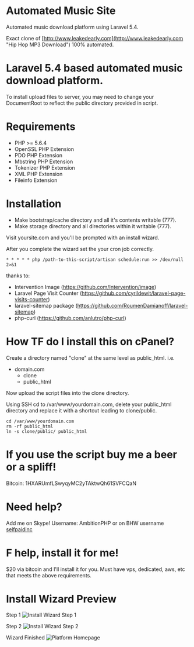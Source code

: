 # Automated Music Site
Automated music download platform using Laravel 5.4.

Exact clone of [http://www.leakedearly.com](http://www.leakedearly.com "Hip Hop MP3 Download") 100% automated.

# Laravel 5.4 based automated music download platform.
To install upload files to server, you may need to change your DocumentRoot to reflect the public directory provided in script.

# Requirements
 - PHP >= 5.6.4
 - OpenSSL PHP Extension
 - PDO PHP Extension
 - Mbstring PHP Extension
 - Tokenizer PHP Extension
 - XML PHP Extension
 - Fileinfo Extension
 
 # Installation
 - Make bootstrap/cache directory and all it's contents writable (777).
 - Make storage directory and all directories within it writable (777).

Visit yoursite.com and you'll be prompted with an install wizard.

After you complete the wizard set the your cron job correctly.
```
* * * * * php /path-to-this-script/artisan schedule:run >> /dev/null 2>&1
```
thanks to:
 - Intervention Image (https://github.com/Intervention/image)
 - Laravel Page Visit Counter (https://github.com/cyrildewit/laravel-page-visits-counter)
 - laravel-sitemap package (https://github.com/RoumenDamianoff/laravel-sitemap)
 - php-curl (https://github.com/anlutro/php-curl)

# How TF do I install this on cPanel?
Create a directory named "clone" at the same level as public_html. i.e.
 - domain.com
   - clone
   - public_html
   
Now upload the script files into the clone directory.

Using SSH cd to /var/www/yourdomain.com, delete your public_html directory and replace it with a shortcut leading to clone/public.
```
cd /var/www/yourdomain.com
rm -rf public_html
ln -s clone/public/ public_html
```

# If you use the script buy me a beer or a spliff!
Bitcoin: 1HXARUmfLSwyqyMC2yTAktwQh61SVFCQaN

# Need help?
Add me on Skype! Username: AmbitionPHP or on BHW username [selfpaidinc](https://www.blackhatworld.com/members/selfpaidinc.786559/)

# F help, install it for me!
$20 via bitcoin and I'll install it for you. Must have vps, dedicated, aws, etc that meets the above requirements.

# Install Wizard Preview
Step 1
![Install Wizard Step 1](http://i.imgur.com/PXtEFaR.png)

Step 2
![Install Wizard Step 2](http://i.imgur.com/rV8klN9.png)

Wizard Finished
![Platform Homepage](http://i.imgur.com/9eQCHar.jpg)
